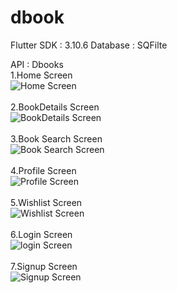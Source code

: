 # dbook
Flutter SDK : 3.10.6
Database    : SQFilte

API :  Dbooks<br>
1.Home Screen<br>
![Home Screen](ss/home.png)<br><br>
2.BookDetails Screen<br>
![BookDetails Screen](ss/bookdetails.png)<br><br>
3.Book Search Screen<br>
![Book Search Screen](ss/search.png)<br><br>
4.Profile Screen<br>
![Profile Screen](ss/profile.png)<br><br>
5.Wishlist Screen<br>
![Wishlist Screen](ss/wishlist.png)<br><br>
6.Login Screen<br>
![login Screen](ss/login.png)<br><br>
7.Signup Screen<br>
![Signup Screen](ss/signup.png)<br><br>
